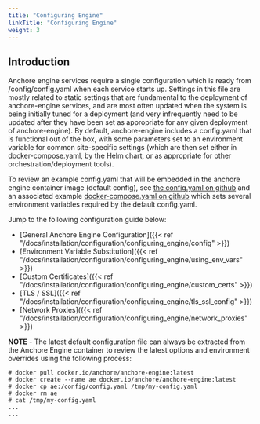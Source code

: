 ```yaml
---
title: "Configuring Engine"
linkTitle: "Configuring Engine"
weight: 3
---
```


## Introduction

Anchore engine services require a single configuration which is ready from /config/config.yaml when each service starts up.  Settings in this file are mostly related to static settings that are fundamental to the deployment of anchore-engine services, and are most often updated when the system is being initially tuned for a deployment (and very infrequently need to be updated after they have been set as appropriate for any given deployment of anchore-engine).  By default, anchore-engine includes a config.yaml that is functional out of the box, with some parameters set to an environment variable for common site-specific settings (which are then set either in docker-compose.yaml, by the Helm chart, or as appropriate for other orchestration/deployment tools).

To review an example config.yaml that will be embedded in the anchore engine container image (default config), see [the config.yaml on github](https://github.com/anchore/anchore-engine/blob/master/conf/default_config.yaml) and an associated example [docker-compose.yaml on github](https://github.com/anchore/anchore-engine/blob/master/docker-compose.yaml) which sets several environment variables required by the default config.yaml.

Jump to the following configuration guide below:

- [General Anchore Engine Configuration]({{< ref "/docs/installation/configuration/configuring_engine/config" >}})
- [Environment Variable Substitution]({{< ref "/docs/installation/configuration/configuring_engine/using_env_vars" >}})
- [Custom Certificates]({{< ref "/docs/installation/configuration/configuring_engine/custom_certs" >}})
- [TLS / SSL]({{< ref "/docs/installation/configuration/configuring_engine/tls_ssl_config" >}})
- [Network Proxies]({{< ref "/docs/installation/configuration/configuring_engine/network_proxies" >}})

**NOTE** - The latest default configuration file can always be extracted from the Anchore Engine container to review the latest options and environment overrides using the following process:

```
# docker pull docker.io/anchore/anchore-engine:latest
# docker create --name ae docker.io/anchore/anchore-engine:latest
# docker cp ae:/config/config.yaml /tmp/my-config.yaml
# docker rm ae
# cat /tmp/my-config.yaml
...
...

```